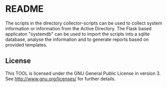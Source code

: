 # README #

The scripts in the directory collector-scripts can be used to collect system information or information from the Active Directory. The Flask based applicaton "systemdb" can be used to import the scripts into a sqlite database, analyse the information and to generate reports based on provided templates. 

## License ##
This TOOL is licensed under the GNU General Public License in version 3. See http://www.gnu.org/licenses/ for further details.
